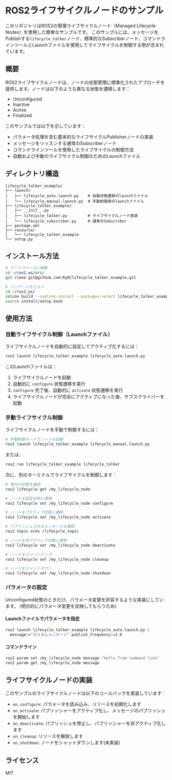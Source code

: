 # ROS2ライフサイクルノードのサンプル

このリポジトリはROS2の管理ライフサイクルノード（Managed Lifecycle Nodes）を使用した簡単なサンプルです。
このサンプルには、メッセージをPublishする`lifecycle_talker`ノード、標準的なSubscriberノード、コマンドラインツールとLaunchファイルを使用してライフサイクルを制御する例が含まれています。

## 概要

ROS2ライフサイクルノードは、ノードの状態管理に標準化されたアプローチを提供します。ノードは以下のような異なる状態を遷移します：
- Unconfigured
- Inactive
- Active
- Finalized

このサンプルでは以下を示しています：

- パラメータ処理を含む基本的なライフサイクルPublisherノードの実装
- メッセージをリッスンする通常のSubscriberノード
- コマンドラインツールを使用したライフサイクルの制御方法
- 自動および手動のライフサイクル制御のためのLaunchファイル

## ディレクトリ構造

```
lifecycle_talker_example/
├── launch/
│   ├── lifecycle_auto.launch.py    # 自動状態遷移のlaunchファイル
│   └── lifecycle_manual.launch.py  # 手動制御用のlaunchファイル
├── lifecycle_talker_example/
│   ├── __init__.py
│   ├── lifecycle_talker.py         # ライフサイクルノード実装
│   └── lifecycle_subscriber.py     # 通常のSubscriber
├── package.xml
├── resource/
│   └── lifecycle_talker_example
└── setup.py
```

## インストール方法

```bash
# ワークスペースに移動
cd ~/ros2_ws/src/
git clone git@github.com:Ry0/lifecycle_talker_example.git
```

```bash
# パッケージをビルド
cd ~/ros2_ws/
colcon build --symlink-install --packages-select lifecycle_talker_example
source install/setup.bash
```

## 使用方法

### 自動ライフサイクル制御（Launchファイル）

ライフサイクルノードを自動的に設定してアクティブ化するには：

```bash
ros2 launch lifecycle_talker_example lifecycle_auto.launch.py
```

このLaunchファイルは：
1. ライフサイクルノードを起動
2. 自動的に `configure` 状態遷移を実行
3. `configure` 完了後、自動的に `activate` 状態遷移を実行
4. ライフサイクルノードが完全にアクティブになった後、サブスクライバーを起動

### 手動ライフサイクル制御

ライフサイクルノードを手動で制御するには：

```bash
# 手動制御モードでノードを起動
ros2 launch lifecycle_talker_example lifecycle_manual.launch.py
```

または、

```bash
ros2 run lifecycle_talker_example lifecycle_talker 
```

次に、別のターミナルでライフサイクルを制御します：

```bash
# 現在の状態を確認
ros2 lifecycle get /my_lifecycle_node

# ノードを設定状態に遷移
ros2 lifecycle set /my_lifecycle_node configure

# ノードをアクティブ状態に遷移
ros2 lifecycle set /my_lifecycle_node activate

# パブリッシュされるメッセージを確認
ros2 topic echo /lifecycle_topic

# ノードを非アクティブ状態に遷移
ros2 lifecycle set /my_lifecycle_node deactivate

# ノードをクリーンアップ
ros2 lifecycle set /my_lifecycle_node cleanup

# ノードをシャットダウン
ros2 lifecycle set /my_lifecycle_node shutdown
```

### パラメータの設定
Unconfigured状態のときだけ、パラメータ変更を許容するような実装にしています。
(明示的にパラメータ変更を反映してもらうため)


#### Launchファイルでパラメータを指定

```bash
ros2 launch lifecycle_talker_example lifecycle_auto.launch.py \
  message:="カスタムメッセージ" publish_frequency:=3.0
```

#### コマンドライン

```bash
ros2 param set /my_lifecycle_node message "Hello from command line"
ros2 param get /my_lifecycle_node message
```

## ライフサイクルノードの実装

このサンプルのライフサイクルノードは以下のコールバックを実装しています：

- `on_configure`: パラメータを読み込み、リソースを初期化します
- `on_activate`: パブリッシャーをアクティブ化し、メッセージのパブリッシュを開始します
- `on_deactivate`: パブリッシュを停止し、パブリッシャーを非アクティブ化します
- `on_cleanup`: リソースを解放します
- `on_shutdown`: ノードをシャットダウンします(未実装)

## ライセンス
MIT
